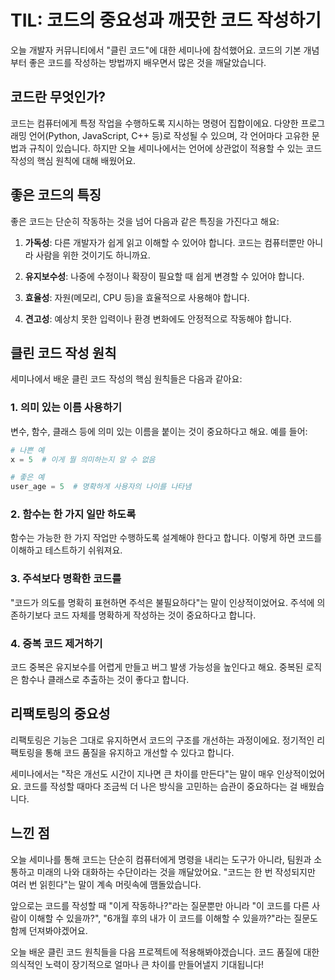 # TIL: 코드의 중요성과 깨끗한 코드 작성하기

오늘 개발자 커뮤니티에서 "클린 코드"에 대한 세미나에 참석했어요. 코드의 기본 개념부터 좋은 코드를 작성하는 방법까지 배우면서 많은 것을 깨달았습니다.

## 코드란 무엇인가?

코드는 컴퓨터에게 특정 작업을 수행하도록 지시하는 명령어 집합이에요. 다양한 프로그래밍 언어(Python, JavaScript, C++ 등)로 작성될 수 있으며, 각 언어마다 고유한 문법과 규칙이 있습니다. 하지만 오늘 세미나에서는 언어에 상관없이 적용할 수 있는 코드 작성의 핵심 원칙에 대해 배웠어요.

## 좋은 코드의 특징

좋은 코드는 단순히 작동하는 것을 넘어 다음과 같은 특징을 가진다고 해요:

1. **가독성**: 다른 개발자가 쉽게 읽고 이해할 수 있어야 합니다. 코드는 컴퓨터뿐만 아니라 사람을 위한 것이기도 하니까요.

2. **유지보수성**: 나중에 수정이나 확장이 필요할 때 쉽게 변경할 수 있어야 합니다.

3. **효율성**: 자원(메모리, CPU 등)을 효율적으로 사용해야 합니다.

4. **견고성**: 예상치 못한 입력이나 환경 변화에도 안정적으로 작동해야 합니다.

## 클린 코드 작성 원칙

세미나에서 배운 클린 코드 작성의 핵심 원칙들은 다음과 같아요:

### 1. 의미 있는 이름 사용하기

변수, 함수, 클래스 등에 의미 있는 이름을 붙이는 것이 중요하다고 해요. 예를 들어:

```python
# 나쁜 예
x = 5  # 이게 뭘 의미하는지 알 수 없음

# 좋은 예
user_age = 5  # 명확하게 사용자의 나이를 나타냄
```

### 2. 함수는 한 가지 일만 하도록

함수는 가능한 한 가지 작업만 수행하도록 설계해야 한다고 합니다. 이렇게 하면 코드를 이해하고 테스트하기 쉬워져요.

### 3. 주석보다 명확한 코드를

"코드가 의도를 명확히 표현하면 주석은 불필요하다"는 말이 인상적이었어요. 주석에 의존하기보다 코드 자체를 명확하게 작성하는 것이 중요하다고 합니다.

### 4. 중복 코드 제거하기

코드 중복은 유지보수를 어렵게 만들고 버그 발생 가능성을 높인다고 해요. 중복된 로직은 함수나 클래스로 추출하는 것이 좋다고 합니다.

## 리팩토링의 중요성

리팩토링은 기능은 그대로 유지하면서 코드의 구조를 개선하는 과정이에요. 정기적인 리팩토링을 통해 코드 품질을 유지하고 개선할 수 있다고 합니다.

세미나에서는 "작은 개선도 시간이 지나면 큰 차이를 만든다"는 말이 매우 인상적이었어요. 코드를 작성할 때마다 조금씩 더 나은 방식을 고민하는 습관이 중요하다는 걸 배웠습니다.

## 느낀 점

오늘 세미나를 통해 코드는 단순히 컴퓨터에게 명령을 내리는 도구가 아니라, 팀원과 소통하고 미래의 나와 대화하는 수단이라는 것을 깨달았어요. "코드는 한 번 작성되지만 여러 번 읽힌다"는 말이 계속 머릿속에 맴돌았습니다.

앞으로는 코드를 작성할 때 "이게 작동하나?"라는 질문뿐만 아니라 "이 코드를 다른 사람이 이해할 수 있을까?", "6개월 후의 내가 이 코드를 이해할 수 있을까?"라는 질문도 함께 던져봐야겠어요.

오늘 배운 클린 코드 원칙들을 다음 프로젝트에 적용해봐야겠습니다. 코드 품질에 대한 의식적인 노력이 장기적으로 얼마나 큰 차이를 만들어낼지 기대됩니다!